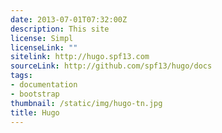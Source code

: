 ```yaml
---
date: 2013-07-01T07:32:00Z
description: This site
license: Simpl
licenseLink: ""
sitelink: http://hugo.spf13.com
sourceLink: http://github.com/spf13/hugo/docs
tags:
- documentation
- bootstrap
thumbnail: /static/img/hugo-tn.jpg
title: Hugo
---
```



